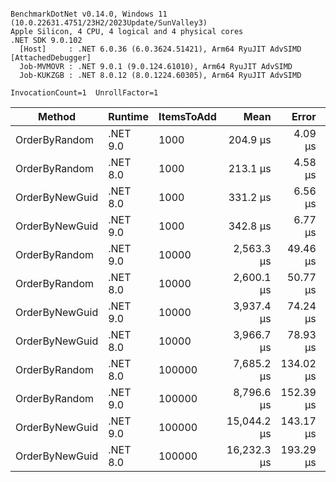 ```

BenchmarkDotNet v0.14.0, Windows 11 (10.0.22631.4751/23H2/2023Update/SunValley3)
Apple Silicon, 4 CPU, 4 logical and 4 physical cores
.NET SDK 9.0.102
  [Host]     : .NET 6.0.36 (6.0.3624.51421), Arm64 RyuJIT AdvSIMD [AttachedDebugger]
  Job-MVMOVR : .NET 9.0.1 (9.0.124.61010), Arm64 RyuJIT AdvSIMD
  Job-KUKZGB : .NET 8.0.12 (8.0.1224.60305), Arm64 RyuJIT AdvSIMD

InvocationCount=1  UnrollFactor=1  

```
| Method         | Runtime  | ItemsToAdd | Mean        | Error     | StdDev    | Rank | Allocated  |
|--------------- |--------- |----------- |------------:|----------:|----------:|-----:|-----------:|
| OrderByRandom  | .NET 9.0 | 1000       |    204.9 μs |   4.09 μs |  11.52 μs |    1 |   16.34 KB |
| OrderByRandom  | .NET 8.0 | 1000       |    213.1 μs |   4.58 μs |  13.42 μs |    1 |   16.31 KB |
| OrderByNewGuid | .NET 8.0 | 1000       |    331.2 μs |   6.56 μs |   8.52 μs |    2 |   28.02 KB |
| OrderByNewGuid | .NET 9.0 | 1000       |    342.8 μs |   6.77 μs |  13.82 μs |    2 |   28.05 KB |
| OrderByRandom  | .NET 9.0 | 10000      |  2,563.3 μs |  49.46 μs |  66.03 μs |    3 |  156.97 KB |
| OrderByRandom  | .NET 8.0 | 10000      |  2,600.1 μs |  50.77 μs |  58.47 μs |    3 |  156.94 KB |
| OrderByNewGuid | .NET 9.0 | 10000      |  3,937.4 μs |  74.24 μs |  82.52 μs |    4 |  274.14 KB |
| OrderByNewGuid | .NET 8.0 | 10000      |  3,966.7 μs |  78.93 μs |  99.83 μs |    4 |  274.11 KB |
| OrderByRandom  | .NET 8.0 | 100000     |  7,685.2 μs | 134.02 μs | 125.36 μs |    5 | 1563.19 KB |
| OrderByRandom  | .NET 9.0 | 100000     |  8,796.6 μs | 152.39 μs | 142.54 μs |    6 | 1563.22 KB |
| OrderByNewGuid | .NET 9.0 | 100000     | 15,044.2 μs | 143.17 μs | 126.91 μs |    7 | 2735.08 KB |
| OrderByNewGuid | .NET 8.0 | 100000     | 16,232.3 μs | 193.29 μs | 180.80 μs |    8 | 2735.05 KB |
